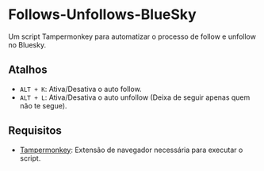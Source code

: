 # Follows-Unfollows-BlueSky

Um script Tampermonkey para automatizar o processo de follow e unfollow no Bluesky.


## Atalhos

- `ALT + K`: Ativa/Desativa o auto follow.
- `ALT + L`: Ativa/Desativa o auto unfollow (Deixa de seguir apenas quem não te segue).

## Requisitos

- [Tampermonkey](https://www.tampermonkey.net/): Extensão de navegador necessária para executar o script.
